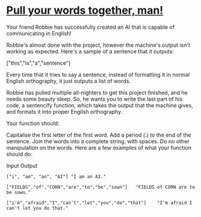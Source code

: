 # [Pull your words together, man!](https://www.codewars.com/kata/59ad7d2e07157af687000070) #

Your friend Robbie has successfully created an AI that is capable of communicating in English!

Robbie's almost done with the project, however the machine's output isn't working as expected. Here's a sample of a sentence that it outputs:

["this","is","a","sentence"]

Every time that it tries to say a sentence, instead of formatting it in normal English orthography, it just outputs a list of words.

Robbie has pulled multiple all-nighters to get this project finished, and he needs some beauty sleep. So, he wants you to write the last part of his code, a sentencify function, which takes the output that the machine gives, and formats it into proper English orthography.

Your function should:

Capitalise the first letter of the first word.
Add a period (.) to the end of the sentence.
Join the words into a complete string, with spaces.
Do no other manipulation on the words.
Here are a few examples of what your function should do:

Input	Output

    ["i", "am", "an", "AI"]	"I am an AI."

    ["FIELDS","of","CORN","are","to","be","sown"]	"FIELDS of CORN are to be sown."

    ["i'm","afraid","I","can't","let","you","do","that"]	"I'm afraid I can't let you do that."

